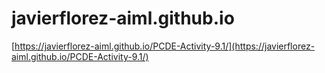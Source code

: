 # javierflorez-aiml.github.io
[https://javierflorez-aiml.github.io/PCDE-Activity-9.1/](https://javierflorez-aiml.github.io/PCDE-Activity-9.1/)
